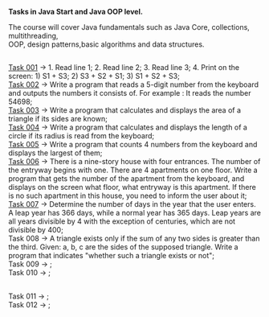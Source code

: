 **Tasks in Java Start and Java OOP level.**<br>

The course will cover Java fundamentals such as Java Core, collections, multithreading,<br>
 OOP, design patterns,basic algorithms and data structures.<br>
## 
<a href="https://github.com/LeeTovetz/Java-Tasks/tree/main/src/com/task001" >Task 001</a> -> 1. Read line 1; 2. Read line 2; 3. Read line 3; 4. Print on the screen: 1) S1 + S3; 2) S3 + S2 + S1; 3) S1 + S2 + S3;<br>
<a href="https://github.com/LeeTovetz/Java-Tasks/tree/main/src/com/task002" >Task 002</a> -> Write a program that reads a 5-digit number from the keyboard and outputs the numbers it consists of. For example : It reads the number 54698;<br>
<a href="https://github.com/LeeTovetz/Java-Tasks/tree/main/src/com/task003" >Task 003</a> -> Write a program that calculates and displays the area of a triangle if its sides are known;<br>
<a href="https://github.com/LeeTovetz/Java-Tasks/tree/main/src/com/task004" >Task 004</a> -> Write a program that calculates and displays the length of a circle if its radius is read from the keyboard;<br>
<a href="https://github.com/LeeTovetz/Java-Tasks/tree/main/src/com/task005" >Task 005</a> -> Write a program that counts 4 numbers from the keyboard and displays the largest of them;<br>
<a href="https://github.com/LeeTovetz/Java-Tasks/tree/main/src/com/task006" >Task 006</a> -> There is a nine-story house with four entrances. The number of the entryway begins with one. There are 4 apartments on one floor. Write a program that gets the number of the apartment from the keyboard, and displays on the screen what floor, what entryway is this apartment. If there is no such apartment in this house, you need to inform the user about it;<br>
<a href="https://github.com/LeeTovetz/Java-Tasks/tree/main/src/com/task007" >Task 007</a> -> Determine the number of days in the year that the user enters. A leap year has 366 days, while a normal year has 365 days. Leap years are all years divisible by 4 with the exception of centuries, which are not divisible by 400;<br>
Task 008 ->  A triangle exists only if the sum of any two sides is greater than the third. Given: a, b, c are the sides of the supposed triangle. Write a program that indicates "whether such a triangle exists or not";<br>
Task 009 -> ;<br>
Task 010 -> ;<br>
##
Task 011 -> ;<br>
Task 012 -> ;<br>
